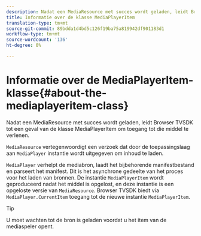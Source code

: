 ```yaml
---
description: Nadat een MediaResource met succes wordt geladen, leidt Browser TVSDK tot een geval van de klasse MediaPlayerItem om toegang tot die middel te verlenen.
title: Informatie over de klasse MediaPlayerItem
translation-type: tm+mt
source-git-commit: 89bdda1d4bd5c126f19ba75a819942df901183d1
workflow-type: tm+mt
source-wordcount: '136'
ht-degree: 0%

---
```



# Informatie over de MediaPlayerItem-klasse{#about-the-mediaplayeritem-class}

Nadat een MediaResource met succes wordt geladen, leidt Browser TVSDK tot een geval van de klasse MediaPlayerItem om toegang tot die middel te verlenen.

`MediaResource` vertegenwoordigt een verzoek dat door de toepassingslaag aan `MediaPlayer` instantie wordt uitgegeven om inhoud te laden.

`MediaPlayer` verhelpt de mediabron, laadt het bijbehorende manifestbestand en parseert het manifest. Dit is het asynchrone gedeelte van het proces voor het laden van bronnen. De instantie `MediaPlayerItem` wordt geproduceerd nadat het middel is opgelost, en deze instantie is een opgeloste versie van `MediaResource`. Browser TVSDK biedt via `MediaPlayer.CurrentItem` toegang tot de nieuwe instantie `MediaPlayerItem`.

>[!TIP]
>
>U moet wachten tot de bron is geladen voordat u het item van de mediaspeler opent.

